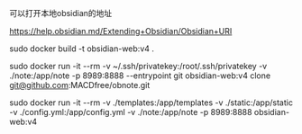 可以打开本地obsidian的地址

https://help.obsidian.md/Extending+Obsidian/Obsidian+URI

sudo docker build -t obsidian-web:v4 .

sudo docker run -it --rm -v ~/.ssh/privatekey:/root/.ssh/privatekey -v ./note:/app/note -p 8989:8888 --entrypoint git obsidian-web:v4 clone git@github.com:MACDfree/obnote.git

sudo docker run -it --rm -v ./templates:/app/templates -v ./static:/app/static -v ./config.yml:/app/config.yml -v ./note:/app/note -p 8989:8888 obsidian-web:v4
